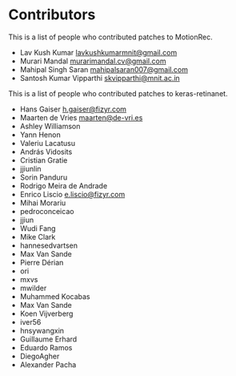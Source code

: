# Contributors

This is a list of people who contributed patches to MotionRec.


* Lav Kush Kumar          <lavkushkumarmnit@gmail.com>
* Murari Mandal           <murarimandal.cv@gmail.com>
* Mahipal Singh Saran     <mahipalsaran007@gmail.com>
* Santosh Kumar Vipparthi <skvipparthi@mnit.ac.in>


This is a list of people who contributed patches to keras-retinanet.

* Hans Gaiser <h.gaiser@fizyr.com>
* Maarten de Vries <maarten@de-vri.es>
* Ashley Williamson
* Yann Henon
* Valeriu Lacatusu
* András Vidosits
* Cristian Gratie
* jjiunlin
* Sorin Panduru
* Rodrigo Meira de Andrade
* Enrico Liscio <e.liscio@fizyr.com>
* Mihai Morariu
* pedroconceicao
* jjiun
* Wudi Fang
* Mike Clark
* hannesedvartsen
* Max Van Sande
* Pierre Dérian
* ori
* mxvs
* mwilder
* Muhammed Kocabas
* Max Van Sande
* Koen Vijverberg
* iver56
* hnsywangxin
* Guillaume Erhard
* Eduardo Ramos
* DiegoAgher
* Alexander Pacha